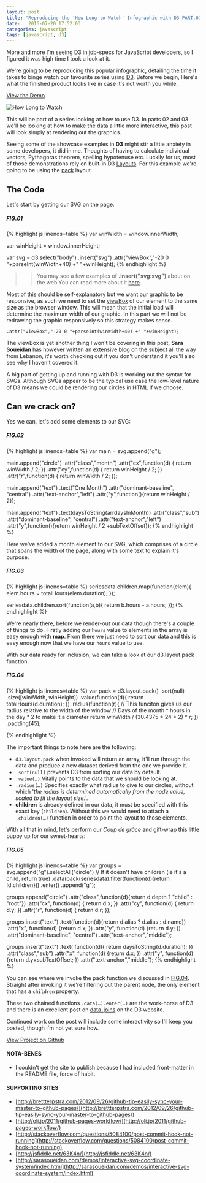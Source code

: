 ```yaml
---
layout: post
title: "Reproducing the 'How Long to Watch' Infographic with D3 PART.01/03"
date:   2015-07-20 17:52:03
categories: javascript
tags: [javascript, d3]
---
```


More and more I'm seeing D3 in job-specs for JavaScript developers, so I figured it was high time I took a look at it.

We're going to be reproducing this popular infographic, detailing the time it takes to binge watch our favourite series using [D3](http://d3js.org). Before we begin, Here's what the finished product looks like in case it's not worth you while.

<div class="o-tbl SpcA">
    <div class="tbl">
        <div class="cll">
            <a href="http://blog.ouinon.co/how-long-to-watch-01/" class="btn Icn clWhite" target="_blank">
                <label>View the Demo</label>
                <div class="icn">
                    <i class="fa fa-external-link-square"></i>
                </div>
            </a>
        </div>
    </div>
</div>

![How Long to Watch](http://nielsentopten.com/wp-content/uploads/2014/04/Binge-Shows-Shortest-to-LongestRevised.png "Top 10 How long to watch")

This will be part of a series looking at how to use D3. In parts 02 and 03 we'll be looking at how to make the data a little more interactive, this post will look simply at rendering out the graphics.

Seeing some of the showcase examples in __D3__ might stir a little anxiety in some developers, it did in me. Thoughts of having to calculate individual vectors, Pythagoras theorem, spelling hypotenuse etc. Luckily for us, most of those demonstrations rely on built-in D3 [Layouts](https://github.com/mbostock/d3/wiki/Layouts). For this example we're going to be using the [pack](https://github.com/mbostock/d3/wiki/Pack-Layout) layout.

## The Code

Let's start by getting our SVG on the page.

##### FIG.01
{% highlight js linenos=table %}
var winWidth = window.innerWidth;

var winHeight = window.innerHeight;

var svg = d3.select("body")
    .insert("svg")
    .attr("viewBox","-20 0 "+parseInt(winWidth+40) +" "+winHeight);
{% endhighlight %}

>> You may see a few examples of __.insert("svg:svg")__ about on the web.You can read more about it [here](https://github.com/mbostock/d3/wiki/Selections#insert).

Most of this should be self-explanatory but we want our graphic to be responsive, as such we need to set the [viewBox](https://developer.mozilla.org/en-US/docs/Web/SVG/Attribute/viewBox) of our element to the same size as the browser window. This will mean that the initial load will determine the maximum width of our graphic. In this part we will not be redrawing the graphic responsively so this strategy makes sense. 

```
.attr("viewBox","-20 0 "+parseInt(winWidth+40) +" "+winHeight);
```

The viewBox is yet another thing I won't be covering in this post, __Sara Soueidan__ has however written an extensive [blog](http://sarasoueidan.com/blog/svg-coordinate-systems/) on the subject all the way from Lebanon, it's worth checking out if you don't understand it you'll also see why I haven't covered it.

A big part of getting up and running with D3 is working out the syntax for SVGs. Although SVGs appear to be the typical use case the low-level nature of D3 means we could be rendering our circles in HTML if we choose.

## Can we crack on?

Yes we can, let's add some elements to our SVG:

##### FIG.02
{% highlight js linenos=table %}
var main = svg.append("g");

main.append("circle")
    .attr("class","month")
    .attr("cx",function(d) { return winWidth / 2; })
    .attr("cy",function(d) { return winHeight / 2; })
    .attr("r",function(d) { return winWidth / 2; });

main.append("text")
    .text("One Month")
        .attr("dominant-baseline", "central")
        .attr("text-anchor","left")
        .attr("y",function(){return winHeight / 2});

main.append("text")
    .text(daysToString(arrdaysInMonth))
        .attr("class","sub")
        .attr("dominant-baseline", "central")
        .attr("text-anchor","left")
        .attr("y",function(){return winHeight / 2 +subTextOffset});
{% endhighlight %}

Here we've added a month element to our SVG, which comprises of a circle that spans the width of the page, along with some text to explain it's purpose.

##### FIG.03
{% highlight js linenos=table %}
seriesdata.children.map(function(elem){
    elem.hours = totalHours(elem.duration);
});

seriesdata.children.sort(function(a,b){
    return b.hours - a.hours;
});
{% endhighlight %}

We're nearly there, before we render-out our data though there's a couple of things to do. Firstly adding our `hours` value to elements in the array is easy enough with __map__. From there we just need to sort our data and this is easy enough now that we have our `hours` value to use.

With our data ready for inclusion, we can take a look at our d3.layout.pack function.


##### FIG.04    
{% highlight js linenos=table %}
var pack = d3.layout.pack()
    .sort(null)
    .size([winWidth, winHeight])
    .value(function(d){
        return totalHours(d.duration);
    })
    .radius(function(r){
        // This funciton gives us our radius relative to the width of the window
        // Days of the month * hours in the day * 2 to make it a diameter
        return winWidth / (30.4375 * 24 * 2) * r;
    })
    .padding(45);

{% endhighlight %}

The important things to note here are the following:

- ```d3.layout.pack``` when invoked will return an array, it'll run through the data and produce a new dataset derived from the one we provide it.
- ```.sort(null)``` prevents D3 from sorting our data by default.
- ```.value(…)``` Vitally points to the data that we should be looking at.
- ```.radius(…)``` Specifies exactly what radius to give to our circles, without which '_the radius is determined automatically from the node value, scaled to fit the layout size._'.
- __children__ is already defined in our data, it must be specified with this exact key (`children`). Without this we would need to attach a `.children(…)` function in order to point the layout to those elements. 

With all that in mind, let's perform our _Coup de grâce_ and gift-wrap this little puppy up for our sweet-hearts:

##### FIG.05
{% highlight js linenos=table %}
var groups = svg.append("g").selectAll("circle")
    // If it doesn't have children (ie it's a child, return true)
    .data(pack(seriesdata).filter(function(d){return !d.children}))
    .enter()
    .append("g");

groups.append("circle")
        .attr("class",function(d){return d.depth ? "child" : "root"})
        .attr("cx", function(d) { return d.x; })
        .attr("cy", function(d) { return d.y; })
        .attr("r", function(d) { return d.r; });

groups.insert("text")
        .text(function(d){return d.alias ? d.alias : d.name})
            .attr("x", function(d) {return d.x; })
            .attr("y", function(d) {return d.y; })
            .attr("dominant-baseline", "central")
            .attr("text-anchor","middle");

groups.insert("text")
    .text(
        function(d){
            return daysToString(d.duration);
        })
        .attr("class","sub")
        .attr("x", function(d) {return d.x; })
        .attr("y", function(d) {return d.y+subTextOffset; })
        .attr("text-anchor","middle");
{% endhighlight %}

You can see where we invoke the pack function we discussed in [FIG.04](#fig04). Straight after invoking it we're filtering out the parent node, the only element that has a `children` property.

These two chained functions `.data(…).enter(…)` are the work-horse of D3 and there is an excellent post on [data-joins](http://bost.ocks.org/mike/join/)  on the D3 website.

Continued work on the post will include some interactivity so I'll keep you posted, though I'm not yet sure how.

<div class="o-tbl SpcA">
    <div class="tbl">
        <div class="cll">
            <a href="https://github.com/ouinon/how-long-to-watch-01" class="btn Icn clWhite">
                <label>View Project on Github</label>
                <div class="icn">
                    <i class="fa fa-github fs2r"></i>
                </div>
            </a>
        </div>
    </div>
</div>

#### NOTA-BENES

- I couldn't get the site to publish because I had included front-matter in the README file, force of habit.

#### SUPPORTING SITES

- [http://brettterpstra.com/2012/09/26/github-tip-easily-sync-your-master-to-github-pages/](http://brettterpstra.com/2012/09/26/github-tip-easily-sync-your-master-to-github-pages/)
- [http://oli.jp/2011/github-pages-workflow/](http://oli.jp/2011/github-pages-workflow/)
- [http://stackoverflow.com/questions/5084100/post-commit-hook-not-running](http://stackoverflow.com/questions/5084100/post-commit-hook-not-running)
- [http://jsfiddle.net/63K4n/](http://jsfiddle.net/63K4n/)
- [http://sarasoueidan.com/demos/interactive-svg-coordinate-system/index.html](http://sarasoueidan.com/demos/interactive-svg-coordinate-system/index.html)
